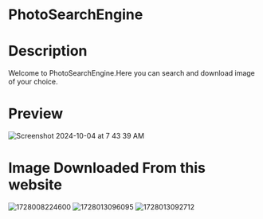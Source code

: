 # PhotoSearchEngine

<h1>Description</h1>

<p>Welcome to PhotoSearchEngine.Here you can search and download image of your choice.</p>

<h1>Preview</h1>





![Screenshot 2024-10-04 at 7 43 39 AM](https://github.com/user-attachments/assets/7a20a89e-7edc-44e9-820e-d7e4d088df72)


<h1>Image Downloaded From this website</h1>

![1728008224600](https://github.com/user-attachments/assets/f6bf2502-f071-42ad-8194-af40eceed829) ![1728013096095](https://github.com/user-attachments/assets/04779ce4-bf34-4307-989d-2c9be3653e98)
 ![1728013092712](https://github.com/user-attachments/assets/02a84743-1516-4f95-8db9-8867acfbf8c7)


